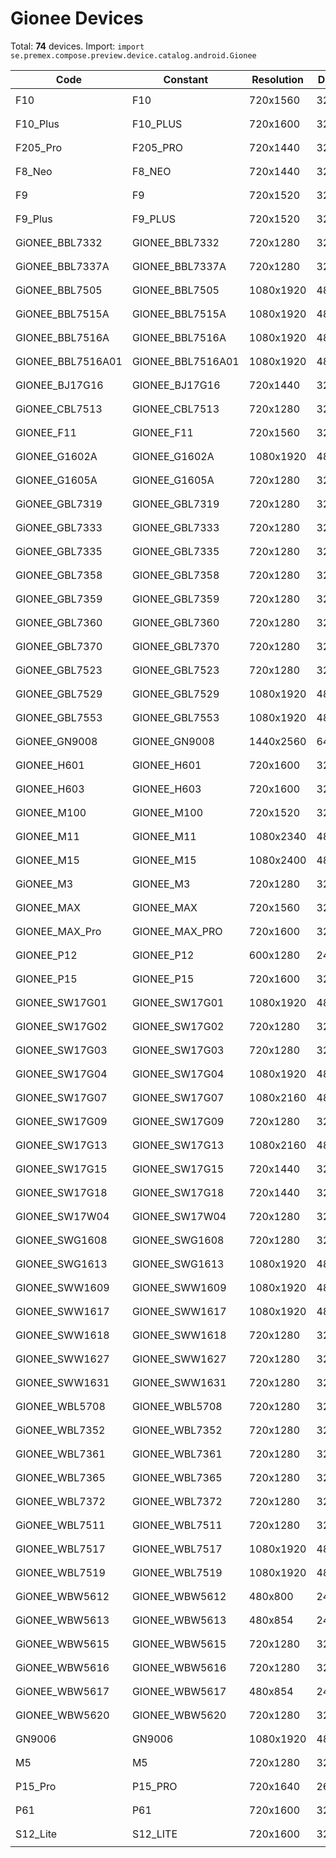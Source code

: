 # Gionee Devices

Total: **74** devices. Import: `import se.premex.compose.preview.device.catalog.android.Gionee`

| Code | Constant | Resolution | DPI | Compose Spec | Preview Usage |
|------|----------|------------|-----|-------------|---------------|
| F10 | F10 | 720x1560 | 320 | `spec:width=720px,height=1560px,dpi=320` | `@Preview(device = Gionee.F10)` |
| F10_Plus | F10_PLUS | 720x1600 | 320 | `spec:width=720px,height=1600px,dpi=320` | `@Preview(device = Gionee.F10_PLUS)` |
| F205_Pro | F205_PRO | 720x1440 | 320 | `spec:width=720px,height=1440px,dpi=320` | `@Preview(device = Gionee.F205_PRO)` |
| F8_Neo | F8_NEO | 720x1440 | 320 | `spec:width=720px,height=1440px,dpi=320` | `@Preview(device = Gionee.F8_NEO)` |
| F9 | F9 | 720x1520 | 320 | `spec:width=720px,height=1520px,dpi=320` | `@Preview(device = Gionee.F9)` |
| F9_Plus | F9_PLUS | 720x1520 | 320 | `spec:width=720px,height=1520px,dpi=320` | `@Preview(device = Gionee.F9_PLUS)` |
| GiONEE_BBL7332 | GIONEE_BBL7332 | 720x1280 | 320 | `spec:width=720px,height=1280px,dpi=320` | `@Preview(device = Gionee.GIONEE_BBL7332)` |
| GiONEE_BBL7337A | GIONEE_BBL7337A | 720x1280 | 320 | `spec:width=720px,height=1280px,dpi=320` | `@Preview(device = Gionee.GIONEE_BBL7337A)` |
| GiONEE_BBL7505 | GIONEE_BBL7505 | 1080x1920 | 480 | `spec:width=1080px,height=1920px,dpi=480` | `@Preview(device = Gionee.GIONEE_BBL7505)` |
| GiONEE_BBL7515A | GIONEE_BBL7515A | 1080x1920 | 480 | `spec:width=1080px,height=1920px,dpi=480` | `@Preview(device = Gionee.GIONEE_BBL7515A)` |
| GIONEE_BBL7516A | GIONEE_BBL7516A | 1080x1920 | 480 | `spec:width=1080px,height=1920px,dpi=480` | `@Preview(device = Gionee.GIONEE_BBL7516A)` |
| GIONEE_BBL7516A01 | GIONEE_BBL7516A01 | 1080x1920 | 480 | `spec:width=1080px,height=1920px,dpi=480` | `@Preview(device = Gionee.GIONEE_BBL7516A01)` |
| GIONEE_BJ17G16 | GIONEE_BJ17G16 | 720x1440 | 320 | `spec:width=720px,height=1440px,dpi=320` | `@Preview(device = Gionee.GIONEE_BJ17G16)` |
| GiONEE_CBL7513 | GIONEE_CBL7513 | 720x1280 | 320 | `spec:width=720px,height=1280px,dpi=320` | `@Preview(device = Gionee.GIONEE_CBL7513)` |
| GIONEE_F11 | GIONEE_F11 | 720x1560 | 320 | `spec:width=720px,height=1560px,dpi=320` | `@Preview(device = Gionee.GIONEE_F11)` |
| GIONEE_G1602A | GIONEE_G1602A | 1080x1920 | 480 | `spec:width=1080px,height=1920px,dpi=480` | `@Preview(device = Gionee.GIONEE_G1602A)` |
| GIONEE_G1605A | GIONEE_G1605A | 720x1280 | 320 | `spec:width=720px,height=1280px,dpi=320` | `@Preview(device = Gionee.GIONEE_G1605A)` |
| GiONEE_GBL7319 | GIONEE_GBL7319 | 720x1280 | 320 | `spec:width=720px,height=1280px,dpi=320` | `@Preview(device = Gionee.GIONEE_GBL7319)` |
| GiONEE_GBL7333 | GIONEE_GBL7333 | 720x1280 | 320 | `spec:width=720px,height=1280px,dpi=320` | `@Preview(device = Gionee.GIONEE_GBL7333)` |
| GiONEE_GBL7335 | GIONEE_GBL7335 | 720x1280 | 320 | `spec:width=720px,height=1280px,dpi=320` | `@Preview(device = Gionee.GIONEE_GBL7335)` |
| GIONEE_GBL7358 | GIONEE_GBL7358 | 720x1280 | 320 | `spec:width=720px,height=1280px,dpi=320` | `@Preview(device = Gionee.GIONEE_GBL7358)` |
| GIONEE_GBL7359 | GIONEE_GBL7359 | 720x1280 | 320 | `spec:width=720px,height=1280px,dpi=320` | `@Preview(device = Gionee.GIONEE_GBL7359)` |
| GIONEE_GBL7360 | GIONEE_GBL7360 | 720x1280 | 320 | `spec:width=720px,height=1280px,dpi=320` | `@Preview(device = Gionee.GIONEE_GBL7360)` |
| GIONEE_GBL7370 | GIONEE_GBL7370 | 720x1280 | 320 | `spec:width=720px,height=1280px,dpi=320` | `@Preview(device = Gionee.GIONEE_GBL7370)` |
| GiONEE_GBL7523 | GIONEE_GBL7523 | 720x1280 | 320 | `spec:width=720px,height=1280px,dpi=320` | `@Preview(device = Gionee.GIONEE_GBL7523)` |
| GIONEE_GBL7529 | GIONEE_GBL7529 | 1080x1920 | 480 | `spec:width=1080px,height=1920px,dpi=480` | `@Preview(device = Gionee.GIONEE_GBL7529)` |
| GIONEE_GBL7553 | GIONEE_GBL7553 | 1080x1920 | 480 | `spec:width=1080px,height=1920px,dpi=480` | `@Preview(device = Gionee.GIONEE_GBL7553)` |
| GiONEE_GN9008 | GIONEE_GN9008 | 1440x2560 | 640 | `spec:width=1440px,height=2560px,dpi=640` | `@Preview(device = Gionee.GIONEE_GN9008)` |
| GIONEE_H601 | GIONEE_H601 | 720x1600 | 320 | `spec:width=720px,height=1600px,dpi=320` | `@Preview(device = Gionee.GIONEE_H601)` |
| GIONEE_H603 | GIONEE_H603 | 720x1600 | 320 | `spec:width=720px,height=1600px,dpi=320` | `@Preview(device = Gionee.GIONEE_H603)` |
| GIONEE_M100 | GIONEE_M100 | 720x1520 | 320 | `spec:width=720px,height=1520px,dpi=320` | `@Preview(device = Gionee.GIONEE_M100)` |
| GIONEE_M11 | GIONEE_M11 | 1080x2340 | 480 | `spec:width=1080px,height=2340px,dpi=480` | `@Preview(device = Gionee.GIONEE_M11)` |
| GIONEE_M15 | GIONEE_M15 | 1080x2400 | 480 | `spec:width=1080px,height=2400px,dpi=480` | `@Preview(device = Gionee.GIONEE_M15)` |
| GiONEE_M3 | GIONEE_M3 | 720x1280 | 320 | `spec:width=720px,height=1280px,dpi=320` | `@Preview(device = Gionee.GIONEE_M3)` |
| GIONEE_MAX | GIONEE_MAX | 720x1560 | 320 | `spec:width=720px,height=1560px,dpi=320` | `@Preview(device = Gionee.GIONEE_MAX)` |
| GIONEE_MAX_Pro | GIONEE_MAX_PRO | 720x1600 | 320 | `spec:width=720px,height=1600px,dpi=320` | `@Preview(device = Gionee.GIONEE_MAX_PRO)` |
| GIONEE_P12 | GIONEE_P12 | 600x1280 | 240 | `spec:width=600px,height=1280px,dpi=240` | `@Preview(device = Gionee.GIONEE_P12)` |
| GIONEE_P15 | GIONEE_P15 | 720x1600 | 320 | `spec:width=720px,height=1600px,dpi=320` | `@Preview(device = Gionee.GIONEE_P15)` |
| GIONEE_SW17G01 | GIONEE_SW17G01 | 1080x1920 | 480 | `spec:width=1080px,height=1920px,dpi=480` | `@Preview(device = Gionee.GIONEE_SW17G01)` |
| GIONEE_SW17G02 | GIONEE_SW17G02 | 720x1280 | 320 | `spec:width=720px,height=1280px,dpi=320` | `@Preview(device = Gionee.GIONEE_SW17G02)` |
| GIONEE_SW17G03 | GIONEE_SW17G03 | 720x1280 | 320 | `spec:width=720px,height=1280px,dpi=320` | `@Preview(device = Gionee.GIONEE_SW17G03)` |
| GIONEE_SW17G04 | GIONEE_SW17G04 | 1080x1920 | 480 | `spec:width=1080px,height=1920px,dpi=480` | `@Preview(device = Gionee.GIONEE_SW17G04)` |
| GIONEE_SW17G07 | GIONEE_SW17G07 | 1080x2160 | 480 | `spec:width=1080px,height=2160px,dpi=480` | `@Preview(device = Gionee.GIONEE_SW17G07)` |
| GIONEE_SW17G09 | GIONEE_SW17G09 | 720x1280 | 320 | `spec:width=720px,height=1280px,dpi=320` | `@Preview(device = Gionee.GIONEE_SW17G09)` |
| GIONEE_SW17G13 | GIONEE_SW17G13 | 1080x2160 | 480 | `spec:width=1080px,height=2160px,dpi=480` | `@Preview(device = Gionee.GIONEE_SW17G13)` |
| GIONEE_SW17G15 | GIONEE_SW17G15 | 720x1440 | 320 | `spec:width=720px,height=1440px,dpi=320` | `@Preview(device = Gionee.GIONEE_SW17G15)` |
| GIONEE_SW17G18 | GIONEE_SW17G18 | 720x1440 | 320 | `spec:width=720px,height=1440px,dpi=320` | `@Preview(device = Gionee.GIONEE_SW17G18)` |
| GIONEE_SW17W04 | GIONEE_SW17W04 | 720x1280 | 320 | `spec:width=720px,height=1280px,dpi=320` | `@Preview(device = Gionee.GIONEE_SW17W04)` |
| GIONEE_SWG1608 | GIONEE_SWG1608 | 720x1280 | 320 | `spec:width=720px,height=1280px,dpi=320` | `@Preview(device = Gionee.GIONEE_SWG1608)` |
| GIONEE_SWG1613 | GIONEE_SWG1613 | 1080x1920 | 480 | `spec:width=1080px,height=1920px,dpi=480` | `@Preview(device = Gionee.GIONEE_SWG1613)` |
| GIONEE_SWW1609 | GIONEE_SWW1609 | 1080x1920 | 480 | `spec:width=1080px,height=1920px,dpi=480` | `@Preview(device = Gionee.GIONEE_SWW1609)` |
| GIONEE_SWW1617 | GIONEE_SWW1617 | 1080x1920 | 480 | `spec:width=1080px,height=1920px,dpi=480` | `@Preview(device = Gionee.GIONEE_SWW1617)` |
| GIONEE_SWW1618 | GIONEE_SWW1618 | 720x1280 | 320 | `spec:width=720px,height=1280px,dpi=320` | `@Preview(device = Gionee.GIONEE_SWW1618)` |
| GIONEE_SWW1627 | GIONEE_SWW1627 | 720x1280 | 320 | `spec:width=720px,height=1280px,dpi=320` | `@Preview(device = Gionee.GIONEE_SWW1627)` |
| GIONEE_SWW1631 | GIONEE_SWW1631 | 720x1280 | 320 | `spec:width=720px,height=1280px,dpi=320` | `@Preview(device = Gionee.GIONEE_SWW1631)` |
| GIONEE_WBL5708 | GIONEE_WBL5708 | 720x1280 | 320 | `spec:width=720px,height=1280px,dpi=320` | `@Preview(device = Gionee.GIONEE_WBL5708)` |
| GiONEE_WBL7352 | GIONEE_WBL7352 | 720x1280 | 320 | `spec:width=720px,height=1280px,dpi=320` | `@Preview(device = Gionee.GIONEE_WBL7352)` |
| GIONEE_WBL7361 | GIONEE_WBL7361 | 720x1280 | 320 | `spec:width=720px,height=1280px,dpi=320` | `@Preview(device = Gionee.GIONEE_WBL7361)` |
| GIONEE_WBL7365 | GIONEE_WBL7365 | 720x1280 | 320 | `spec:width=720px,height=1280px,dpi=320` | `@Preview(device = Gionee.GIONEE_WBL7365)` |
| GIONEE_WBL7372 | GIONEE_WBL7372 | 720x1280 | 320 | `spec:width=720px,height=1280px,dpi=320` | `@Preview(device = Gionee.GIONEE_WBL7372)` |
| GiONEE_WBL7511 | GIONEE_WBL7511 | 720x1280 | 320 | `spec:width=720px,height=1280px,dpi=320` | `@Preview(device = Gionee.GIONEE_WBL7511)` |
| GIONEE_WBL7517 | GIONEE_WBL7517 | 1080x1920 | 480 | `spec:width=1080px,height=1920px,dpi=480` | `@Preview(device = Gionee.GIONEE_WBL7517)` |
| GIONEE_WBL7519 | GIONEE_WBL7519 | 1080x1920 | 480 | `spec:width=1080px,height=1920px,dpi=480` | `@Preview(device = Gionee.GIONEE_WBL7519)` |
| GiONEE_WBW5612 | GIONEE_WBW5612 | 480x800 | 240 | `spec:width=480px,height=800px,dpi=240` | `@Preview(device = Gionee.GIONEE_WBW5612)` |
| GiONEE_WBW5613 | GIONEE_WBW5613 | 480x854 | 240 | `spec:width=480px,height=854px,dpi=240` | `@Preview(device = Gionee.GIONEE_WBW5613)` |
| GiONEE_WBW5615 | GIONEE_WBW5615 | 720x1280 | 320 | `spec:width=720px,height=1280px,dpi=320` | `@Preview(device = Gionee.GIONEE_WBW5615)` |
| GiONEE_WBW5616 | GIONEE_WBW5616 | 720x1280 | 320 | `spec:width=720px,height=1280px,dpi=320` | `@Preview(device = Gionee.GIONEE_WBW5616)` |
| GiONEE_WBW5617 | GIONEE_WBW5617 | 480x854 | 240 | `spec:width=480px,height=854px,dpi=240` | `@Preview(device = Gionee.GIONEE_WBW5617)` |
| GIONEE_WBW5620 | GIONEE_WBW5620 | 720x1280 | 320 | `spec:width=720px,height=1280px,dpi=320` | `@Preview(device = Gionee.GIONEE_WBW5620)` |
| GN9006 | GN9006 | 1080x1920 | 480 | `spec:width=1080px,height=1920px,dpi=480` | `@Preview(device = Gionee.GN9006)` |
| M5 | M5 | 720x1280 | 320 | `spec:width=720px,height=1280px,dpi=320` | `@Preview(device = Gionee.M5)` |
| P15_Pro | P15_PRO | 720x1640 | 260 | `spec:width=720px,height=1640px,dpi=260` | `@Preview(device = Gionee.P15_PRO)` |
| P61 | P61 | 720x1600 | 320 | `spec:width=720px,height=1600px,dpi=320` | `@Preview(device = Gionee.P61)` |
| S12_Lite | S12_LITE | 720x1600 | 320 | `spec:width=720px,height=1600px,dpi=320` | `@Preview(device = Gionee.S12_LITE)` |

<!-- Generated automatically. Do not edit manually. -->
